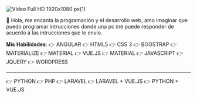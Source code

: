 ![Vídeo Full HD 1920x1080 px(1)](https://user-images.githubusercontent.com/5271446/168452764-ccfb4627-0d0d-4aa4-83df-78fbac8ed58f.png)

👋 Hola, me encanta la programación y el desarrollo web, amo imaginar que puedo programar intrucciones donde una pc me puede responder de acuerdo a las intrucciones que le envio.

𝐌𝐢𝐬 𝐇𝐚𝐛𝐢𝐥𝐢𝐝𝐚𝐝𝐞𝐬:
👉 ANGULAR
👉 HTML5
👉 CSS 3
👉 BOOSTRAP
👉 MATERIALIZE
👉 MATERIAL
👉 VUE.JS
👉 MATERIAL
👉 JAVASCRIPT
👉 JQUERY
👉 WORDPRESS

---------------
👉 PYTHON
👉 PHP
👉 LARAVEL
👉 LARAVEL + VUE.JS
👉 PYTHON + VUE.JS

